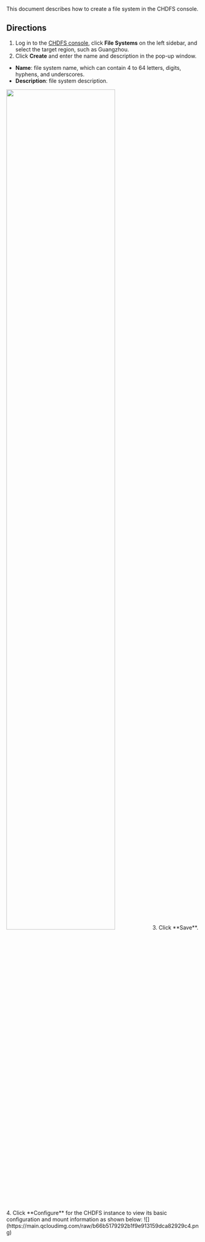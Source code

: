 This document describes how to create a file system in the CHDFS console.

## Directions
1. Log in to the [CHDFS console](https://console.cloud.tencent.com/chdfs), click **File Systems** on the left sidebar, and select the target region, such as Guangzhou.
2. Click **Create** and enter the name and description in the pop-up window.
 - **Name**: file system name, which can contain 4 to 64 letters, digits, hyphens, and underscores.
 - **Description**: file system description.
<img src="https://main.qcloudimg.com/raw/6605445472576e30cdca6f00340dee19.png" width="75%">
3. Click **Save**.
4. Click **Configure** for the CHDFS instance to view its basic configuration and mount information as shown below:
![](https://main.qcloudimg.com/raw/b66b5179292b1f9e913159dca82929c4.png)

